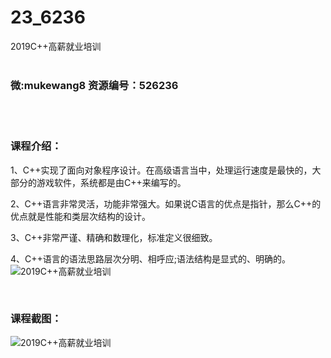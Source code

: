 # 23_6236
2019C++高薪就业培训
<br/></br>
<h3>微:mukewang8 资源编号：526236</h3>
<br/></br>
<h3>课程介绍：</h3>
<p>1、<a title="查看与 C 相关的文章" target="_blank">C</a>++实现了面向对象程序设计。在高级语言当中，处理运行速度是最快的，大部分的游戏软件，系统都是由<a title="查看与 C 相关的文章" target="_blank">C</a>++来编写的。</p>
<p>2、C++语言非常灵活，功能非常强大。如果说C语言的优点是指针，那么C++的优点就是性能和类层次结构的设计。</p>
<p>3、C++非常严谨、精确和数理化，标准定义很细致。</p>
<p>4、C++语言的语法思路层次分明、相呼应;语法结构是显式的、明确的。<br>
<img src="https://www.ko996.com/wp-content/uploads/img/2019/08/2-24.png" alt="2019C++高薪就业培训"></p>
<p>&nbsp;</p>
<h3>课程截图：</h3>
<p><img src="https://www.ko996.com/wp-content/uploads/img/2019/08/1-30.png" alt="2019C++高薪就业培训"></p>
<p>&nbsp;</p>
